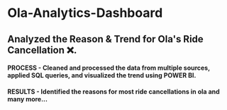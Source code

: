 # Ola-Analytics-Dashboard
## Analyzed the Reason & Trend for Ola's Ride Cancellation ❌.
#### PROCESS - Cleaned and processed the data from multiple sources, applied SQL queries, and visualized the trend using POWER BI.
#### RESULTS - Identified the reasons for most ride cancellations in ola and many more...
